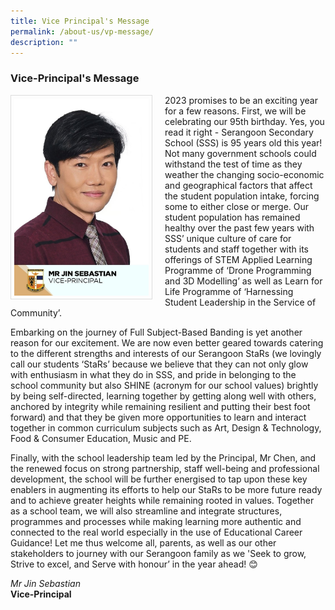```yaml
---
title: Vice Principal's Message
permalink: /about-us/vp-message/
description: ""
---
```

### Vice-Principal's Message

<img src="/images/School%20Steering%20Committee/Jin%20Sebastian.jpg" style="width:215px; height:315px; margin-right:20px; border:0.5px solid Gainsboro; padding: 5px" align = "Left">

2023 promises to be an exciting year for a few reasons. First, we will be celebrating our 95th birthday. Yes, you read it right - Serangoon Secondary School (SSS) is 95 years old this year! Not many government schools could withstand the test of time as they weather the changing socio-economic and geographical factors that affect the student population intake, forcing some to either close or merge. Our student population has remained healthy over the past few years with SSS’ unique culture of care for students and staff together with its offerings of STEM Applied Learning Programme of ‘Drone Programming and 3D Modelling’ as well as Learn for Life Programme of ‘Harnessing Student Leadership in the Service of Community’.

Embarking on the journey of Full Subject-Based Banding is yet another reason for our excitement. We are now even better geared towards catering to the different strengths and interests of our Serangoon StaRs (we lovingly call our students ‘StaRs’ because we believe that they can not only glow with enthusiasm in what they do in SSS, and pride in belonging to the school community but also SHINE (acronym for our school values) brightly by being self-directed, learning together by getting along well with others, anchored by integrity while remaining resilient and putting their best foot forward) and that they be given more opportunities to learn and interact together in common curriculum subjects such as Art, Design & Technology, Food & Consumer Education, Music and PE.

Finally, with the school leadership team led by the Principal, Mr Chen, and the renewed focus on strong partnership, staff well-being and professional development, the school will be further energised to tap upon these key enablers in augmenting its efforts to help our StaRs to be more future ready and to achieve greater heights while remaining rooted in values.  Together as a school team, we will also streamline and integrate structures, programmes and processes while making learning more authentic and connected to the real world especially in the use of Educational Career Guidance! Let me thus welcome all, parents, as well as our other stakeholders to journey with our Serangoon family as we 'Seek to grow, Strive to excel, and Serve with honour’ in the year ahead! 😊


*Mr Jin Sebastian*
<br>**Vice-Principal**